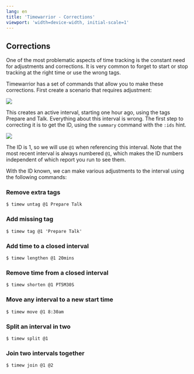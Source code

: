 ```yaml
---
lang: en
title: 'Timewarrior - Corrections'
viewport: 'width=device-width, initial-scale=1'
---
```


## Corrections

One of the most problematic aspects of time tracking is the constant need for adjustments and corrections.
It is very common to forget to start or stop tracking at the right time or use the wrong tags.

Timewarrior has a set of commands that allow you to make these corrections.
First create a scenario that requires adjustment:

![](/images/correction1.png)

This creates an active interval, starting one hour ago, using the tags Prepare and Talk.
Everything about this interval is wrong.
The first step to correcting it is to get the ID, using the `summary` command with the `:ids` hint.

![](/images/correction2.png)

The ID is 1, so we will use `@1` when referencing this interval.
Note that the most recent interval is always numbered `@1`, which makes the ID numbers independent of which report you run to see them.

With the ID known, we can make various adjustments to the interval using the following commands:

### Remove extra tags

    $ timew untag @1 Prepare Talk

### Add missing tag

    $ timew tag @1 'Prepare Talk'

### Add time to a closed interval

    $ timew lengthen @1 20mins

### Remove time from a closed interval

    $ timew shorten @1 PT5M30S

### Move any interval to a new start time

    $ timew move @1 8:30am

### Split an interval in two

    $ timew split @1

### Join two intervals together

    $ timew join @1 @2
